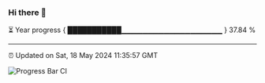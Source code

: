 ### Hi there 👋

⏳ Year progress { ███████████▁▁▁▁▁▁▁▁▁▁▁▁▁▁▁▁▁▁▁ } 37.84 %

---

⏰ Updated on Sat, 18 May 2024 11:35:57 GMT

![Progress Bar CI](https://github.com/IshwaranRudhara/GIT-ACTION/workflows/Progress%20Bar%20CI/badge.svg)
